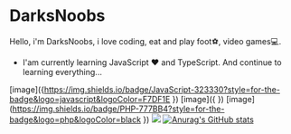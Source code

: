 <h1>DarksNoobs</h1>
Hello, i'm DarksNoobs, i love coding, eat and play foot⚽, video games💻. 

* I'am currently learning JavaScript :heart: and TypeScript. And continue to learning everything...

[image]({https://img.shields.io/badge/JavaScript-323330?style=for-the-badge&logo=javascript&logoColor=F7DF1E
})
[image]({
})
[image](https://img.shields.io/badge/PHP-777BB4?style=for-the-badge&logo=php&logoColor=black
})
<img src="https://img.shields.io/badge/HTML5-E34F26?style=for-the-badge&logo=html5&logoColor=white"></img>
[![Anurag's GitHub stats](https://github-readme-stats.vercel.app/api?username=DarksNoobsDev&theme=gruvbox)](https://github.com/DarksNoobsDev/github-readme-stats)
